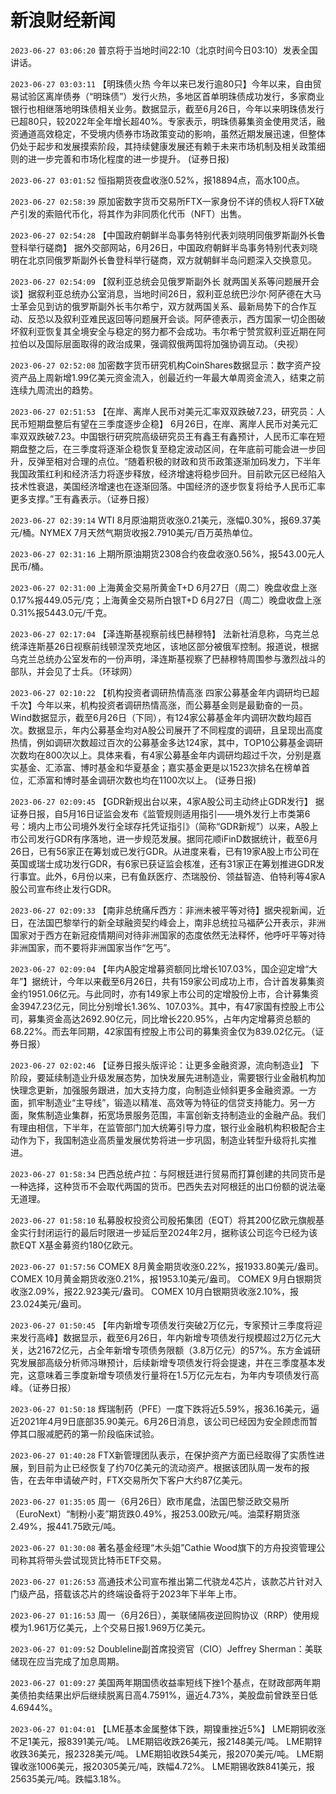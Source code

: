 # 新浪财经新闻
`2023-06-27 03:06:20` 普京将于当地时间22:10（北京时间今日03:10）发表全国讲话。

`2023-06-27 03:03:11` 【明珠债火热 今年以来已发行逾80只】今年以来，自由贸易试验区离岸债券（“明珠债”）发行火热，多地区首单明珠债成功发行，多家商业银行也相继落地明珠债相关业务。数据显示，截至6月26日，今年以来明珠债发行已超80只，较2022年全年增长超40%。专家表示，明珠债募集资金使用灵活，融资通道高效稳定，不受境内债券市场政策变动的影响，虽然近期发展迅速，但整体仍处于起步和发展摸索阶段，其持续健康发展还有赖于未来市场机制及相关政策细则的进一步完善和市场化程度的进一步提升。 (证券日报)

`2023-06-27 03:01:52` 恒指期货夜盘收涨0.52%，报18894点，高水100点。

`2023-06-27 02:58:39` 原加密数字货币交易所FTX一家身份不详的债权人将FTX破产引发的索赔代币化，将其作为非同质化代币（NFT）出售。

`2023-06-27 02:54:28` 【中国政府朝鲜半岛事务特别代表刘晓明同俄罗斯副外长鲁登科举行磋商】 据外交部网站，6月26日，中国政府朝鲜半岛事务特别代表刘晓明在北京同俄罗斯副外长鲁登科举行磋商，双方就朝鲜半岛问题深入交换意见。

`2023-06-27 02:54:09` 【叙利亚总统会见俄罗斯副外长 就两国关系等问题展开会谈】据叙利亚总统办公室消息，当地时间26日，叙利亚总统巴沙尔·阿萨德在大马士革会见到访的俄罗斯副外长韦尔希宁，双方就两国关系、最新局势下的合作互动、反恐以及叙利亚难民返回等问题展开会谈。阿萨德表示，西方国家一切企图破坏叙利亚恢复其全境安全与稳定的努力都不会成功。韦尔希宁赞赏叙利亚近期在阿拉伯以及国际层面取得的政治成果，强调叙俄两国将加强协调互动。（央视）

`2023-06-27 02:52:08` 加密数字货币研究机构CoinShares数据显示：数字资产投资产品上周新增1.99亿美元资金流入，创最近约一年最大单周资金流入，结束之前连续九周流出的趋势。

`2023-06-27 02:51:53` 【在岸、离岸人民币对美元汇率双双跌破7.23，研究员：人民币短期盘整后有望在三季度逐步企稳】 6月26日，在岸、离岸人民币对美元汇率双双跌破7.23。中国银行研究院高级研究员王有鑫王有鑫预计，人民币汇率在短期盘整之后，在三季度将逐渐企稳恢复至稳定波动区间，在年底前可能会进一步回升，反弹至相对合理的点位。“随着积极的财政和货币政策逐渐加码发力，下半年我国政策红利和经济活力将逐步释放，经济增速将稳步回升。目前欧元区已经陷入技术性衰退，美国经济增速也在逐渐回落。中国经济的逐步恢复将给予人民币汇率更多支撑。”王有鑫表示。（证券日报）

`2023-06-27 02:39:14` WTI 8月原油期货收涨0.21美元，涨幅0.30%，报69.37美元/桶。NYMEX 7月天然气期货收报2.7910美元/百万英热单位。

`2023-06-27 02:31:16` 上期所原油期货2308合约夜盘收涨0.56%，报543.00元人民币/桶。

`2023-06-27 02:31:00` 上海黄金交易所黄金T+D 6月27日（周二）晚盘收盘上涨0.17%报449.05元/克；上海黄金交易所白银T+D 6月27日（周二）晚盘收盘上涨0.31%报5443.0元/千克。

`2023-06-27 02:17:04` 【泽连斯基视察前线巴赫穆特】 法新社消息称，乌克兰总统泽连斯基26日视察前线顿涅茨克地区，该地区部分被俄军控制。报道说，根据乌克兰总统办公室发布的一份声明，泽连斯基视察了巴赫穆特周围参与激烈战斗的部队，并会见了士兵。（环球网）

`2023-06-27 02:10:22` 【机构投资者调研热情高涨 四家公募基金年内调研均已超千次】今年以来，机构投资者调研热情高涨，而公募基金则是最勤奋的一员。Wind数据显示，截至6月26日（下同），有124家公募基金年内调研次数均超百次。数据显示，年内公募基金均对A股公司展开了不同程度的调研，且呈现出高度热情，例如调研次数超过百次的公募基金多达124家，其中，TOP10公募基金调研次数均在800次以上。具体来看，有4家公募基金年内调研均超过千次，分别是嘉实基金、汇添富、博时基金和华夏基金；嘉实基金更是以1523次排名在榜单首位，汇添富和博时基金调研次数也均在1100次以上。 (证券日报)

`2023-06-27 02:09:45` 【GDR新规出台以来，4家A股公司主动终止GDR发行】 据证券日报，自5月16日证监会发布《监管规则适用指引——境外发行上市类第6号：境内上市公司境外发行全球存托凭证指引》（简称“GDR新规”）以来，A股上市公司发行GDR有序落地，进一步规范发展。据同花顺iFinD数据统计，截至6月26日，已有56家正在筹划或已发行GDR。从进度来看，已有19家A股上市公司在英国或瑞士成功发行GDR，有6家已获证监会核准，还有31家正在筹划推进GDR发行事宜。此外，6月份以来，已有鱼跃医疗、杰瑞股份、领益智造、伯特利等4家A股公司宣布终止发行GDR。

`2023-06-27 02:09:33` 【南非总统痛斥西方：非洲未被平等对待】据央视新闻，近日，在法国巴黎举行的新全球融资契约峰会上，南非总统拉马福萨公开表示，非洲国家对于西方在新冠疫情期间对待非洲国家的态度依然无法释怀，他呼吁平等对待非洲国家，而不要将非洲国家当作“乞丐”。

`2023-06-27 02:09:04` 【年内A股定增募资额同比增长107.03%，国企迎定增“大年”】据统计，今年以来截至6月26日，共有159家公司成功上市，合计首发募集资金约1951.06亿元。与此同时，亦有149家上市公司的定增股份上市，合计募集资金3947.23亿元，同比分别增长1.36%、107.03%。其中，有47家国有控股上市公司，募集资金高达2692.90亿元，同比增长220.95%，占年内定增募资总额的68.22%。而去年同期，42家国有控股上市公司的募集资金仅为839.02亿元。（证券日报）

`2023-06-27 02:02:46` 【证券日报头版评论：让更多金融资源，流向制造业】 下阶段，要延续制造业升级发展态势，加快发展先进制造业，需要银行业金融机构加快理念更新，加强服务跟进，加大支持力度，向制造业倾斜更多金融资源。一方面，抓牢制造业“主导线”，锻造以精准、高效等为特征的信贷支持能力。另一方面，聚焦制造业集群，拓宽场景服务范围，丰富创新支持制造业的金融产品。我们有理由相信，下半年，在监管部门加大统筹引导力度，银行业金融机构积极配合主动作为下，我国制造业高质量发展优势将进一步巩固，制造业转型升级将扎实推进。

`2023-06-27 01:58:34` 巴西总统卢拉：与阿根廷进行贸易而打算创建的共同货币是一种选择，这种货币不会取代两国的货币。巴西失去对阿根廷的出口份额的说法毫无道理。

`2023-06-27 01:58:10` 私募股权投资公司殷拓集团（EQT）将其200亿欧元旗舰基金实行封闭运行的最后时限进一步延后至2024年2月，据称该公司迄今已经为该款EQT X基金募资约180亿欧元。

`2023-06-27 01:57:56` COMEX 8月黄金期货收涨0.22%，报1933.80美元/盎司。
COMEX 10月黄金期货收涨0.21%，报1953.10美元/盎司。
COMEX 9月白银期货收涨2.09%，报22.923美元/盎司。
COMEX 10月白银期货收涨2.10%，报23.024美元/盎司。

`2023-06-27 01:50:45` 【年内新增专项债发行突破2万亿元，专家预计三季度将迎来发行高峰】数据显示，截至6月26日，年内新增专项债发行规模超过2万亿元大关，达21672亿元，占全年新增专项债务限额（3.8万亿元）的57%。东方金诚研究发展部高级分析师冯琳预计，后续新增专项债发行将会提速，并在三季度基本发完，这意味着三季度新增专项债发行量将在1.5万亿元左右，为年内专项债发行高峰。（证券日报）

`2023-06-27 01:50:18` 辉瑞制药（PFE）一度下跌将近5.59%，报36.16美元，逼近2021年4月9日底部35.90美元。6月26日消息，该公司已经因为安全顾虑而暂停其口服减肥药的第一阶段临床试验。

`2023-06-27 01:40:28` FTX新管理团队表示，在保护资产方面已经取得了实质性进展，到目前为止已经恢复了约70亿美元的流动资产。根据该团队周一发布的报告，在去年申请破产时，FTX交易所欠下客户大约87亿美元。

`2023-06-27 01:35:05` 周一（6月26日）欧市尾盘，法国巴黎泛欧交易所（EuroNext）“制粉小麦”期货跌0.49%，报253.00欧元/吨。油菜籽期货涨2.49%，报441.75欧元/吨。

`2023-06-27 01:30:08` 著名基金经理“木头姐”Cathie Wood旗下的方舟投资管理公司称其将带头尝试现货比特币ETF交易。

`2023-06-27 01:26:53` 高通技术公司宣布推出第二代骁龙4芯片，该款芯片针对入门级产品，搭载该芯片的终端设备将于2023年下半年上市。

`2023-06-27 01:16:53` 周一（6月26日），美联储隔夜逆回购协议（RRP）使用规模为1.961万亿美元，上个交易日报1.969万亿美元。

`2023-06-27 01:09:52` Doubleline副首席投资官（CIO）Jeffrey Sherman：美联储现在应当完成了加息周期。

`2023-06-27 01:09:27` 美国两年期国债收益率短线下挫1个基点，在财政部两年期美债拍卖结果出炉后继续脱离日高4.7591%，逼近4.73%，美股盘前曾跌至日低4.6944%。

`2023-06-27 01:04:01` 【LME基本金属整体下跌，期镍重挫近5%】 LME期铜收涨不足1美元，报8391美元/吨。 LME期铝收跌26美元，报2148美元/吨。 LME期锌收跌36美元，报2328美元/吨。 LME期铅收跌54美元，报2070美元/吨。 LME期镍收涨1006美元，报20305美元/吨，跌幅4.72%。 LME期锡收跌841美元，报25635美元/吨。跌幅3.18%。

